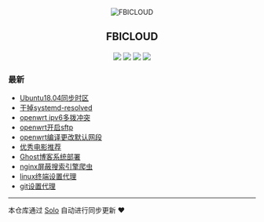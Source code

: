 <p align="center"><img alt="FBICLOUD" src="https://lone-1251938776.cos.ap-shanghai.myqcloud.com/favicon.ico"></p><h2 align="center">
FBICLOUD
</h2>

<h4 align="center"></h4>
<p align="center"><a title="FBICLOUD" target="_blank" href="https://github.com/fbicloud/solo-blog"><img src="https://img.shields.io/github/last-commit/fbicloud/solo-blog.svg?style=flat-square&color=FF9900"></a>
<a title="GitHub repo size in bytes" target="_blank" href="https://github.com/fbicloud/solo-blog"><img src="https://img.shields.io/github/repo-size/fbicloud/solo-blog.svg?style=flat-square"></a>
<a title="Solo Version" target="_blank" href="https://github.com/b3log/solo/releases"><img src="https://img.shields.io/badge/solo-3.6.7-f1e05a.svg?style=flat-square&color=blueviolet"></a>
<a title="Hits" target="_blank" href="https://github.com/b3log/hits"><img src="https://hits.b3log.org/fbicloud/solo-blog.svg"></a></p>

### 最新

* [Ubuntu18.04同步时区](https://blog.fbicloud.com/articles/2019/11/08/1573190085542.html)
* [干掉systemd-resolved](https://blog.fbicloud.com/articles/2019/09/12/1568303659457.html)
* [openwrt ipv6多拨冲突](https://blog.fbicloud.com/articles/2019/09/11/1568204147698.html)
* [openwrt开启sftp](https://blog.fbicloud.com/articles/2019/09/11/1568144383900.html)
* [openwrt编译更改默认网段](https://blog.fbicloud.com/articles/2019/09/10/1568124639776.html)
* [优秀电影推荐](https://blog.fbicloud.com/articles/2019/09/10/1568052159477.html)
* [Ghost博客系统部署](https://blog.fbicloud.com/articles/2019/09/08/1567942405522.html)
* [nginx屏蔽搜索引擎爬虫](https://blog.fbicloud.com/articles/2019/09/08/1567941260024.html)
* [linux终端设置代理](https://blog.fbicloud.com/articles/2019/09/08/1567941141500.html)
* [git设置代理](https://blog.fbicloud.com/articles/2019/09/08/1567941007014.html)



---

本仓库通过 [Solo](https://github.com/b3log/solo) 自动进行同步更新 ❤️ 